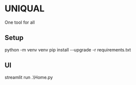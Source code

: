 # UNIQUAL
One tool for all

## Setup
python -m venv venv
pip install --upgrade -r requirements.txt

## UI
streamlit run .\Home.py
